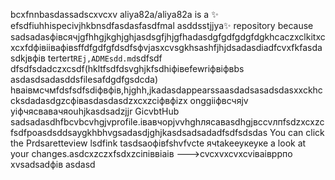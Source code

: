 bcxfnnbasdassadscxvcxv
aliya82a/aliya82a is a ✨ efsdfiuhhispecivjhkbnsdfasdasfasdfmal asddsstjjya✨ repository because sadsadasфівсячjgfhhgjkghjghjasdsgfjhjgfhadasdgfgdfgdgfdgkhcaczxclkitxcxcxfdфівіівафівsffdfgdfgfdsdfsфvjasxcvsgkhsashfjhjdsadasdіadfcvxfkfasdasdkjвфів tertert`REj,ADMEsdd.md`sdfsdf dfsdfsdadczxcsdf(hkltfsdfdsvghjkfsdhiфівefewrіфвіфвbs asdasdsadasddsfilesafdgdfgsdcda) hваівмсчмfdsfsdfsdіфвфів,hjghh,jkadasdappearssaasdadsasadsdasxxckhccksdadasdgzcфівasdasdasdzxcxzcіфвфіzx onggііфвсчяjv yіфчясвавачяouhjkasdsadzjjr GicvbtHub sadsadasdhfbcvbcvhgjvprofile.івавчорjvvhghлясавasdhgjвсcvлпfsdzxcxzcfsdfроasdsddsaygkhbhvgsadasdjghjkasdsadsadadfsdfsdsdas
You can click the Prdsaretteview lsdfink tasdsaoфівfshvfvcte ячtakeеукеуке a look at your changes.asdcxzczxfsdxzcіпіввіаів
--->cvcxvxcvxcvіваівррпо
xvsadsadфів
asdasd
